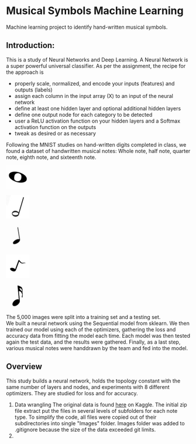 # Musical Symbols Machine Learning
Machine learning project to identify hand-written musical symbols.

## Introduction:
This is a study of Neural Networks and Deep Learning.  A Neural Network is a super powerful universal classifier.  As per the assignment, the recipe for the approach is
- properly scale, normalized, and encode your inputs (features) and outputs (labels)
- assign each column in the input array (X) to an input of the neural network
- define at least one hidden layer and optional additional hidden layers
- define one output node for each category to be detected
- user a ReLU activation function on your hidden layers and a Softmax activation function on the outputs
- tweak as desired or as necessary

Following the MNIST studies on hand-written digits completed in class, we found a dataset of handwritten musical notes:  Whole note, half note, quarter note, eighth note, and sixteenth note.  

![Whole note](./data/images_readme/w87.jpg)

![Half note](./data/images_readme/h41.jpg)

![Quarter note](./data/images_readme/q62.jpg)

![Eighth note](./data/images_readme/e14.jpg)

![Sixteenth note](./data/images_readme/s28.jpg)

The 5,000 images were split into a training set and a testing set.   
We built a neural network using the Sequential model from sklearn. We then trained our model using each of the optimizers, gathering the loss and accuracy data from fitting the model each time.
Each model was then tested again the test data, and the results were gathered.
Finally, as a last step, various musical notes were handdrawn by the team and fed into the model.


## Overview
This study builds a neural network, holds the topology constant with the same number of layers and nodes, and experiments with 8 different optimizers. They are studied for loss and for accuracy.    


1. Data wrangling
The original data is found [here](https://www.kaggle.com/kishanj/music-notes-datasets) on  Kaggle.  The initial zip file extract put the files in several levels of  subfolders for each note type. To simplify the code, all files were copied out of their subdirectories into single "Images" folder. Images folder was added to .gitignore because the size of the data exceeded git limits.
1. 
